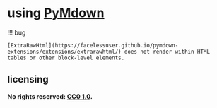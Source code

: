 # using [PyMdown]

!!! bug
    
    [ExtraRawHtml](https://facelessuser.github.io/pymdown-extensions/extensions/extrarawhtml/) does not render within HTML tables or other block-level elements.

## licensing
**No rights reserved: [CC0 1.0](https://creativecommons.org/publicdomain/zero/1.0/).**

[PyMdown]: https://facelessuser.github.io/PyMdown/
